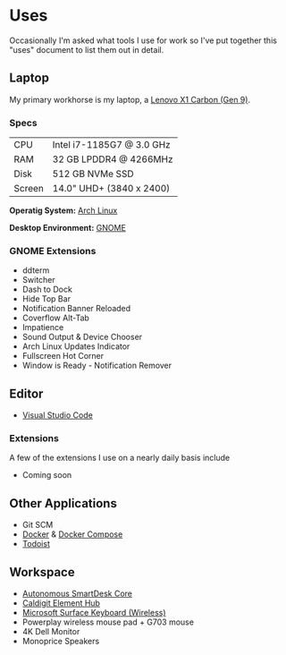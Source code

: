 Uses
====

Occasionally I'm asked what tools I use for work so I've put together this "uses" document to list them out in detail.

Laptop
------

My primary workhorse is my laptop, a [Lenovo X1 Carbon (Gen 9)](https://www.lenovo.com/us/en/p/laptops/thinkpad/thinkpadx1/x1-carbon-gen9/22tp2x1x1c9).

### Specs

|        |                           |
| ------ | ------------------------- | 
| CPU    | Intel i7-1185G7 @ 3.0 GHz |
| RAM    | 32 GB LPDDR4 @ 4266MHz    |
| Disk   | 512 GB NVMe SSD           |
| Screen | 14.0" UHD+ (3840 x 2400)  |

**Operatig System:** [Arch Linux](https://archlinux.org)

**Desktop Environment:** [GNOME](https://www.gnome.org)
  
### GNOME Extensions

  - ddterm
  - Switcher
  - Dash to Dock
  - Hide Top Bar
  - Notification Banner Reloaded
  - Coverflow Alt-Tab
  - Impatience
  - Sound Output & Device Chooser
  - Arch Linux Updates Indicator
  - Fullscreen Hot Corner
  - Window is Ready - Notification Remover

Editor
------

  - [Visual Studio Code](https://code.visualstudio.com)

### Extensions

A few of the extensions I use on a nearly daily basis include

  - Coming soon

Other Applications
------------------

  - Git SCM
  - [Docker](https://www.docker.com) & [Docker Compose](https://docs.docker.com/compose/)
  - [Todoist](https://todoist.com)

Workspace
---------

  - [Autonomous SmartDesk Core](https://www.autonomous.ai/standing-desks/smartdesk-2-home)
  - [Caldigit Element Hub](https://www.caldigit.com/thunderbolt-4-element-hub/)
  - [Microsoft Surface Keyboard (Wireless)](https://www.microsoft.com/en-us/d/surface-keyboard/8r3rqvvflp4k)
  - Powerplay wireless mouse pad + G703 mouse
  - 4K Dell Monitor
  - Monoprice Speakers
